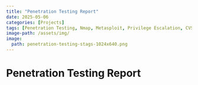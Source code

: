 ```yaml
---
title: "Penetration Testing Report"
date: 2025-05-06
categories: [Projects]
tags: [Penetration Testing, Nmap, Metasploit, Privilege Escalation, CVSS Scoring, MITRE ATT&CK, Brute Force, Reverse Shells, Linux Enumeration, Windows Exploitation, Vulnerability Assessment, Reporting, OSCP Prep, Ethical Hacking, Red Team Simulation]
image-path: /assets/img/
image:
  path: penetration-testing-stags-1024x640.png
---
```


# Penetration Testing Report
